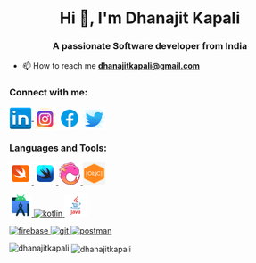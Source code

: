 
<h1 align="center">Hi 👋, I'm Dhanajit Kapali</h1>
<h3 align="center">A passionate Software developer from India</h3>

- 📫 How to reach me **dhanajitkapali@gmail.com**

<h3 align="left">Connect with me:</h3>
<p align="left">
<a href="https://www.linkedin.com/in/dhanajit-kapali-1a0964121/" target="blank"><img align="center" src="https://github.com/dhanajitkapali/myDigitalAssets/blob/master/linkedin-icon.png" alt="dhanajit-kapali-linkedIn" height="40" width="40" /> </a>  
<a href="https://www.instagram.com/dhanajit.kapali/" target="blank"><img align="center" src="https://github.com/dhanajitkapali/myDigitalAssets/blob/master/instagram-icon.png" alt="dhanajit-kapali-Instagram" height="40" width="40" /></a>
<a href="https://www.facebook.com/dhanajit.kapali/" target="blank"><img align="center" src="https://github.com/dhanajitkapali/myDigitalAssets/blob/master/facebook-icon.png" alt="dhanajit-kapali-facebook" height="40" width="40" /></a> 
<a href="https://twitter.com/Dhanajitkapali" target="blank"><img align="center" src="https://github.com/dhanajitkapali/myDigitalAssets/blob/master/twitter-icon.png" alt="dhanajit-kapali-twitter" height="40" width="40" /></a>  
  
</p>

<h3 align="left">Languages and Tools:</h3>
<p align="left">


<a href="https://github.com/iosSwiftProjectsByDhanajitKapali" target="_blank"> <img src="https://github.com/dhanajitkapali/myDigitalAssets/blob/master/swift-icon.png" alt="Swift" width="40" height="40"/> 
<a href="https://github.com/iosSwiftUIProjectsByDhanajitKapali" target="_blank"> <img src="https://github.com/dhanajitkapali/myDigitalAssets/blob/master/swiftui-icon.png" alt="SwiftUI" width="40" height="40"/><a href="https://github.com/iosSwiftProjectsByDhanajitKapali" target="_blank"> <img src="https://github.com/dhanajitkapali/myDigitalAssets/blob/master/RxSwift-icon.png" alt="RxSwift" width="40" height="40"/><a href="https://github.com/iosObjCProjectsByDhanajitKapali" target="_blank"> <img src="https://github.com/dhanajitkapali/myDigitalAssets/blob/master/objectiveC-icon.png" alt="ObectiveC" width="40" height="40"/> 
  
<a href="https://developer.android.com" target="_blank"> <img src="https://github.com/dhanajitkapali/myDigitalAssets/blob/master/android-studio-icon.png" alt="android" width="40" height="40"/><a href="https://kotlinlang.org" target="_blank"> <img src="https://www.vectorlogo.zone/logos/kotlinlang/kotlinlang-icon.svg" alt="kotlin" width="40" height="40"/><a href="https://www.java.com" target="_blank"> <img src="https://github.com/dhanajitkapali/myDigitalAssets/blob/master/java-icon.jpeg" alt="java" width="40" height="40"/>    
  
<a href="https://firebase.google.com/" target="_blank"> <img src="https://www.vectorlogo.zone/logos/firebase/firebase-icon.svg" alt="firebase" width="40" height="40"/>
<a href="https://git-scm.com/" target="_blank"> <img src="https://www.vectorlogo.zone/logos/git-scm/git-scm-icon.svg" alt="git" width="40" height="40"/> </a> </a> <a href="https://postman.com" target="_blank"> <img src="https://www.vectorlogo.zone/logos/getpostman/getpostman-icon.svg" alt="postman" width="40" height="40"/> 
  
  </a> </p>

<p><img align="left" src="https://github-readme-stats.vercel.app/api/top-langs?username=dhanajitkapali&show_icons=true&locale=en&layout=compact" alt="dhanajitkapali" /></p>

<p>&nbsp;<img align="center" src="https://github-readme-stats.vercel.app/api?username=dhanajitkapali&show_icons=true&locale=en" alt="dhanajitkapali" /></p>
